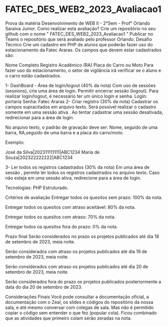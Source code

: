 # FATEC_DES_WEB2_2023_Avaliacao1
Prova da matéria Desenvolvimento de WEB II - 2°Sem - Prof° Orlando Saraiva Junior.
Como realizar esta avaliação?
Crie um repositório no seu github com o nome " FATEC_DES_WEB2_2023_Avaliacao1 "
Publicar no Teams o repositório que será avaliado pelo professor Orlando.
Desafio Técnico
Crie um cadastro em PHP de alunos que poderão fazer uso do estacionamento da Fatec Araras. Os campos que devem estar cadastrados são:

Nome Completo
Registro Acadêmico (RA)
Placa do Carro ou Moto
Para fazer uso do estacionamento, o setor de vigilância irá verificar se o aluno e o carro estão cadastrados.

1- DashBoard - Área de login/logout (40% da nota)
Com uso de sessões (sessions), crie uma área de login. Permitir encerrar sessão (logout). Para realizar login/logout, é necessário ter um único login e senha.
Login: portaria
Senha: Fatec Araras
2- Criar registro (30% da nota)
Cadastrar os campos supracitados em arquivo texto. Será possível realizar o cadastro somente em uma sessão ativa . Ao tentar cadastrar uma sessão desativada, redirecionar para a área de login.

No arquivo texto, o padrão de gravação deve ser: Nome, seguido de uma barra, RA,seguido de uma barra e a placa do carro/moto.

Exemplo:

José da Silva|202311111111|ABC1234
Maria de Souza|202322222222|ABC1234


3- Ler todos os registros cadastrados (30% da nota)
Em uma área de sessão , permite ler todos os registros cadastrados no arquivo texto. Caso não esteja em uma sessão ativa, redirecione para a área de login.

Tecnologias: PHP Estruturado.

Critérios de avaliação
Entregar todos os quesitos sem prazo: 100% da nota.

Entregar todos os quesitos com atraso aceitável: 80% da nota.

Entregar todos os quesitos com atraso: 70% da nota.

Entregar todos os quesitos fora do prazo: 0% da nota.

Prazo final
Serão considerados no prazo os projetos publicados até dia 18 de setembro de 2023, meia noite.

Serão considerados com atraso os projetos publicados até dia 19 de setembro de 2023, meia noite.

Serão considerados com atraso os projetos publicados até dia 20 de setembro de 2023, meia noite.

Serão considerados fora do prazo os projetos publicados posteriormente a data do dia 20 de setembro de 2023.

Considerações Finais
Você pode consultar a documentação oficial, a documentação com o Zeal, os slides e códigos do repositório da nossa sala, e até mesmo conversar com colegas de sala.
Mas não é permitido copiar o código sem entender o que fez (popular cola). Ficou combinado que as atividades que primeiro colam serão zeradas na nota.

